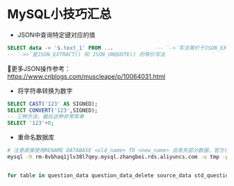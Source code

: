 # MySQL小技巧汇总

- JSON中查询特定键对应的值

```sql
SELECT data -> '$.text_1' FROM ...				-- `->`写法等价于JSON_EXTRACT()
-- `->>`是JSON_EXTRACT() 和 JSON_UNQUOTE() 的等价写法
```

:link:更多JSON操作参考：https://www.cnblogs.com/muscleape/p/10064031.html

- 将字符串转换为数字

```sql
SELECT CAST('123' AS SIGNED);
SELECT CONVERT('123',SIGNED);
-- 三种方法，最后这种非常简单
SELECT '123'+0;
```

- 重命名数据库
```bash
# 注意直接使用RENAME DATABASE <old_name> TO <new_name> 会丢失部分数据，官方也不推荐该做法，可以使用一下脚本代理，注意有一行警告输出。
mysql -h rm-8vbhaq1jlv38l7qey.mysql.zhangbei.rds.aliyuncs.com -u tmp -p"xxx" canal_test -sNe 'show tables' | while read table; do mysql -u tmp -p"xxx" -sNe "RENAME TABLE canal_test.$table TO canal_test_bak_20230901.$table"; done


for table in question_data question_data_delete source_data std_question_data std_question_data_delete user_table; do mysql -h rm-8vbhaq1jlv38l7qey.mysql.zhangbei.rds.aliyuncs.com -u tmp -p"xxx" -sNe "RENAME TABLE canal_test.$table TO canal_test_bak_20230901.$table"; done

```